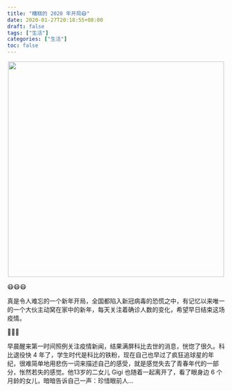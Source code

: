 ```yaml
---
title: "糟糕的 2020 年开局😷"
date: 2020-01-27T20:18:55+08:00
draft: false
tags: ["生活"]
categories: ["生活"]
toc: false
---
```

<div align=center><img width=500 height=500 src="https://jiangbao-1258001083.cos.ap-shanghai.myqcloud.com/HupuBBS_200127070037-1242822577.png" /></div>

😷😷😷

真是令人难忘的一个新年开局，全国都陷入新冠病毒的恐慌之中，有记忆以来唯一的一个大伙主动窝在家中的新年，每天关注着确诊人数的变化，希望早日结束这场疫情。

🏀🏀🏀

早晨醒来第一时间照例关注疫情新闻，结果满屏科比去世的消息，恍惚了很久。科比退役快 4 年了，学生时代是科比的铁粉，现在自己也早过了疯狂追球星的年纪，很难简单地用悲伤一词来描述自己的感受，就是感觉失去了青春年代的一部分，怅然若失的感觉。他13岁的二女儿 Gigi 也随着一起离开了，看了眼身边 6 个月龄的女儿，暗暗告诉自己一声：珍惜眼前人...

